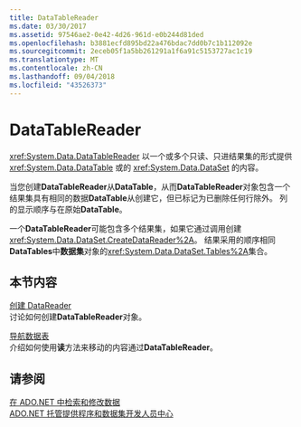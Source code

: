 ```yaml
---
title: DataTableReader
ms.date: 03/30/2017
ms.assetid: 97546ae2-0e42-4d26-961d-e0b244d81ded
ms.openlocfilehash: b3881ecfd895bd22a476bdac7dd0b7c1b112092e
ms.sourcegitcommit: 2eceb05f1a5bb261291a1f6a91c5153727ac1c19
ms.translationtype: MT
ms.contentlocale: zh-CN
ms.lasthandoff: 09/04/2018
ms.locfileid: "43526373"
---
```

# <a name="datatablereaders"></a>DataTableReader
<xref:System.Data.DataTableReader> 以一个或多个只读、只进结果集的形式提供 <xref:System.Data.DataTable> 或的 <xref:System.Data.DataSet> 的内容。  
  
 当您创建**DataTableReader**从**DataTable**，从而**DataTableReader**对象包含一个结果集具有相同的数据**DataTable**从创建它，但已标记为已删除任何行除外。 列的显示顺序与在原始**DataTable**。  
  
 一个**DataTableReader**可能包含多个结果集，如果它通过调用创建<xref:System.Data.DataSet.CreateDataReader%2A>。 结果采用的顺序相同**DataTables**中**数据集**对象的<xref:System.Data.DataSet.Tables%2A>集合。  
  
## <a name="in-this-section"></a>本节内容  
 [创建 DataReader](../../../../../docs/framework/data/adonet/dataset-datatable-dataview/creating-a-datareader.md)  
 讨论如何创建**DataTableReader**对象。  
  
 [导航数据表](../../../../../docs/framework/data/adonet/dataset-datatable-dataview/navigating-datatables.md)  
 介绍如何使用**读**方法来移动的内容通过**DataTableReader**。  
  
## <a name="see-also"></a>请参阅  
 [在 ADO.NET 中检索和修改数据](../../../../../docs/framework/data/adonet/retrieving-and-modifying-data.md)  
 [ADO.NET 托管提供程序和数据集开发人员中心](https://go.microsoft.com/fwlink/?LinkId=217917)
